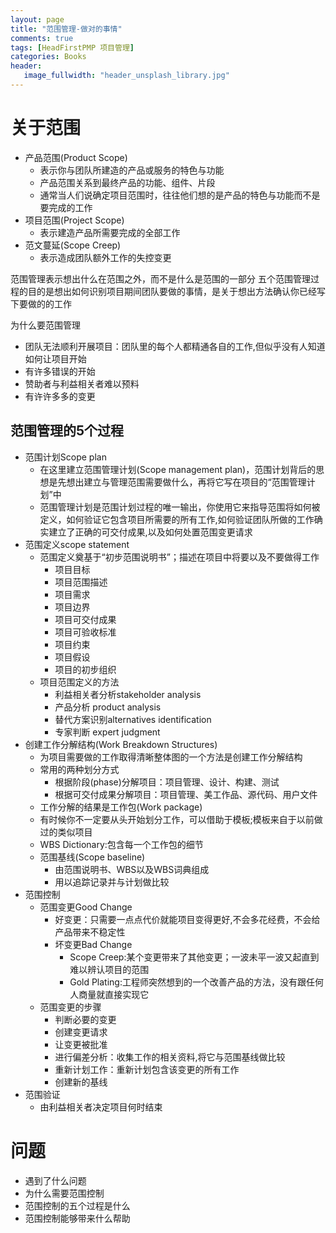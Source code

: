 ```yaml
---
layout: page
title: "范围管理-做对的事情"
comments: true
tags: [HeadFirstPMP 项目管理]
categories: Books 
header:
   image_fullwidth: "header_unsplash_library.jpg"
---
```


# 关于范围   

* 产品范围(Product Scope)
    * 表示你与团队所建造的产品或服务的特色与功能
    * 产品范围关系到最终产品的功能、组件、片段
    * 通常当人们说确定项目范围时，往往他们想的是产品的特色与功能而不是要完成的工作
* 项目范围(Project Scope)
    * 表示建造产品所需要完成的全部工作
* 范文蔓延(Scope Creep)
    * 表示造成团队额外工作的失控变更

范围管理表示想出什么在范围之外，而不是什么是范围的一部分
五个范围管理过程的目的是想出如何识别项目期间团队要做的事情，是关于想出方法确认你已经写下要做的的工作

为什么要范围管理

* 团队无法顺利开展项目：团队里的每个人都精通各自的工作,但似乎没有人知道如何让项目开始
* 有许多错误的开始　
* 赞助者与利益相关者难以预料
* 有许许多多的变更

范围管理的5个过程
---

* 范围计划Scope plan
    * 在这里建立范围管理计划(Scope management plan)，范围计划背后的思想是先想出建立与管理范围需要做什么，再将它写在项目的“范围管理计划”中
    * 范围管理计划是范围计划过程的唯一输出，你使用它来指导范围将如何被定义，如何验证它包含项目所需要的所有工作,如何验证团队所做的工作确实建立了正确的可交付成果,以及如何处置范围变更请求
* 范围定义scope statement
    * 范围定义奠基于“初步范围说明书”；描述在项目中将要以及不要做得工作
        * 项目目标
        * 项目范围描述
        * 项目需求
        * 项目边界
        * 项目可交付成果
        * 项目可验收标准
        * 项目约束
        * 项目假设
        * 项目的初步组织
    * 项目范围定义的方法
        * 利益相关者分析stakeholder analysis
        * 产品分析 product analysis
        * 替代方案识别alternatives identification
        * 专家判断 expert judgment
* 创建工作分解结构(Work Breakdown Structures)    
    * 为项目需要做的工作取得清晰整体图的一个方法是创建工作分解结构
    * 常用的两种划分方式
        * 根据阶段(phase)分解项目：项目管理、设计、构建、测试
        * 根据可交付成果分解项目：项目管理、美工作品、源代码、用户文件
    * 工作分解的结果是工作包(Work package)
    * 有时候你不一定要从头开始划分工作，可以借助于模板;模板来自于以前做过的类似项目
    * WBS Dictionary:包含每一个工作包的细节
    * 范围基线(Scope baseline)
        * 由范围说明书、WBS以及WBS词典组成
        * 用以追踪记录并与计划做比较
* 范围控制
    * 范围变更Good Change
        * 好变更：只需要一点点代价就能项目变得更好,不会多花经费，不会给产品带来不稳定性
        * 坏变更Bad Change
            * Scope Creep:某个变更带来了其他变更；一波未平一波又起直到难以辨认项目的范围
            * Gold Plating:工程师突然想到的一个改善产品的方法，没有跟任何人商量就直接实现它
    * 范围变更的步骤
        * 判断必要的变更
        * 创建变更请求
        * 让变更被批准
        * 进行偏差分析：收集工作的相关资料,将它与范围基线做比较
        * 重新计划工作：重新计划包含该变更的所有工作
        * 创建新的基线
* 范围验证
    * 由利益相关者决定项目何时结束

# 问题

* 遇到了什么问题
* 为什么需要范围控制
* 范围控制的五个过程是什么
* 范围控制能够带来什么帮助






